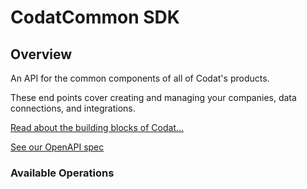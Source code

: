 # CodatCommon SDK


## Overview

An API for the common components of all of Codat's products.

These end points cover creating and managing your companies, data connections, and integrations.

[Read about the building blocks of Codat...](https://docs.codat.io/core-concepts/companies)

[See our OpenAPI spec](https://github.com/codatio/oas) 

### Available Operations

